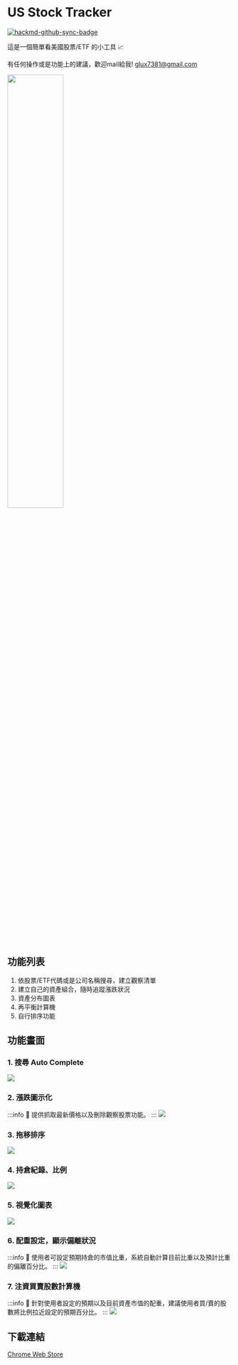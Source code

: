 # US Stock Tracker

[![hackmd-github-sync-badge](https://hackmd.io/6OhNEUMERZ-vq8lYO-zLmA/badge)](https://hackmd.io/6OhNEUMERZ-vq8lYO-zLmA)

這是一個簡單看美國股票/ETF 的小工具 :chart_with_upwards_trend:

有任何操作或是功能上的建議，歡迎mail給我!
glux7381@gmail.com

<img src="https://i.imgur.com/9Z6zYUW.gif" width="50%">

## 功能列表
1. 依股票/ETF代碼或是公司名稱搜尋，建立觀察清單
2. 建立自己的資產組合，隨時追蹤漲跌狀況
3. 資產分布圖表
4. 再平衡計算機
5. 自行排序功能

## 功能畫面

### 1. 搜尋 Auto Complete

![](https://i.imgur.com/LYLavcl.png)

### 2. 漲跌圖示化
:::info
:notebook_with_decorative_cover: 提供抓取最新價格以及刪除觀察股票功能。
:::
![](https://i.imgur.com/qFvcpO4.png)

### 3. 拖移排序

![](https://i.imgur.com/YvftP8m.png)

### 4. 持倉紀錄、比例
![](https://i.imgur.com/McYGCRI.png)

### 5. 視覺化圖表
![](https://i.imgur.com/ugZDIUj.png)

### 6. 配重設定，顯示偏離狀況
:::info
:notebook_with_decorative_cover: 使用者可設定預期持倉的市值比重，系統自動計算目前比重以及預計比重的偏離百分比。
:::
![](https://i.imgur.com/Rf7nCCo.png)

### 7. 注資買賣股數計算機
:::info
:notebook_with_decorative_cover: 針對使用者設定的預期以及目前資產市值的配重，建議使用者買/賣的股數將比例拉近設定的預期百分比。
:::
![](https://i.imgur.com/eH3gL6r.png)


## 下載連結

[Chrome Web Store](https://chrome.google.com/webstore/detail/us-stock-tracker/jjkiinjlfddnfbpmegolhhibgpcmmfdi?hl=zh-TW&authuser=0)
